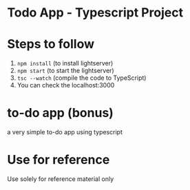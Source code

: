 # Todo App - Typescript Project

# Steps to follow

1. `npm install` (to install lightserver)
2. `npm start` (to start the lightserver)
3. `tsc --watch` (compile the code to TypeScript)
4. You can check the localhost:3000

# to-do app (bonus)

a very simple to-do app using typescript

# Use for reference

Use solely for reference material only
